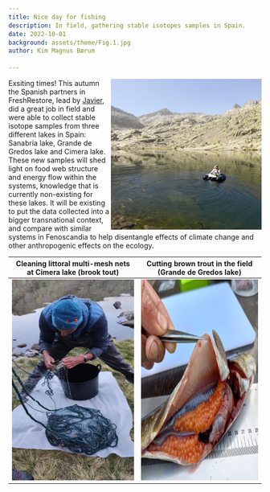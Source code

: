 ```yaml
---
title: Nice day for fishing
description: In field, gathering stable isotopes samples in Spain.  
date: 2022-10-01
background: assets/theme/Fig.1.jpg
author: Kim Magnus Bærum

---
```

<img align="right" clear="none" src="https://github.com/kimmagnusb/FreshRestore/blob/main/assets/theme/Fig.4.jpg?raw=true" width="300" height="300">Exsiting times! This autumn the Spanish partners in FreshRestore, lead by [Javier](https://kimmagnusb.github.io/FreshRestore/team/#Javier+S%C3%A1nchez+Hern%C3%A1ndez), did a great job in field and were able to collect stable isotope samples from three different lakes in Spain: Sanabria lake, Grande de Gredos lake and Cimera lake. 
These new samples will shed light on food web structure and energy flow within the systems, knowledge that is currently non-existing for these lakes. It will be existing to put the data collected into a bigger transnational context, and compare with similar systems in Fenoscandia to help disentangle effects of climate change and other anthropogenic effects on the ecology.







  Cleaning littoral multi-mesh nets at Cimera lake (brook tout) |  Cutting brown trout in the field (Grande de Gredos lake)
:--------------------------------------------------------------:|:----------------------------------------------------------:
<img src="https://github.com/kimmagnusb/FreshRestore/blob/main/assets/theme/Fig.9.jpg?raw=true" width="250" height="400">  |  <img src="https://github.com/kimmagnusb/FreshRestore/blob/main/assets/theme/Fig.5.jpg?raw=true" width="400" height="400">


